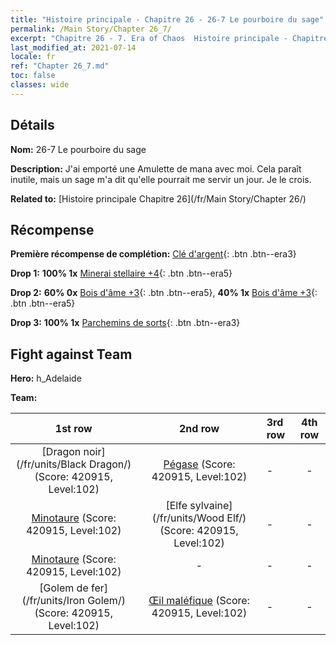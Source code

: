 ```yaml
---
title: "Histoire principale - Chapitre 26 - 26-7 Le pourboire du sage"
permalink: /Main Story/Chapter 26_7/
excerpt: "Chapitre 26 - 7. Era of Chaos  Histoire principale - Chapitre 26_7. 26-7 Le pourboire du sage"
last_modified_at: 2021-07-14
locale: fr
ref: "Chapter 26_7.md"
toc: false
classes: wide
---
```


## Détails

 **Nom:** 26-7 Le pourboire du sage

 **Description:** J'ai emporté une Amulette de mana avec moi. Cela paraît inutile, mais un sage m'a dit qu'elle pourrait me servir un jour. Je le crois.

 **Related to:** [Histoire principale Chapitre 26](/fr/Main Story/Chapter 26/)

## Récompense

 **Première récompense de complétion:** [Clé d'argent](/ItemsFR/con_693/){: .btn .btn--era3}

 **Drop 1:** **100% 1x** [Minerai stellaire +4](/ItemsFR/mat_89/){: .btn .btn--era5}

 **Drop 2:** **60% 0x** [Bois d'âme +3](/ItemsFR/mat_83/){: .btn .btn--era5}, **40% 1x** [Bois d'âme +3](/ItemsFR/mat_83/){: .btn .btn--era5}

 **Drop 3:** **100% 1x** [Parchemins de sorts](/ItemsFR/con_694/){: .btn .btn--era3}


## Fight against Team
 **Hero:** h_Adelaide

 **Team:**


  | 1st row | 2nd row | 3rd row | 4th row |
  |:----:|:----:|:----|:----:|
  | [Dragon noir](/fr/units/Black Dragon/) (Score: 420915, Level:102)  | [Pégase](/fr/units/Pegasus/) (Score: 420915, Level:102)  | - | - |
  | [Minotaure](/fr/units/Minotaur/) (Score: 420915, Level:102)  | [Elfe sylvaine](/fr/units/Wood Elf/) (Score: 420915, Level:102)  | - | - |
  | [Minotaure](/fr/units/Minotaur/) (Score: 420915, Level:102)  | - | - | - |
  | [Golem de fer](/fr/units/Iron Golem/) (Score: 420915, Level:102)  | [Œil maléfique](/fr/units/Beholder/) (Score: 420915, Level:102)  | - | - |


